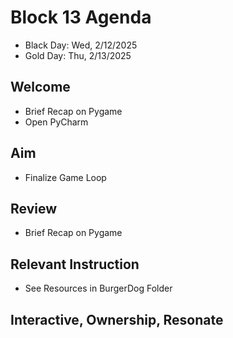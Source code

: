 
# Block 13 Agenda
- Black Day: Wed, 2/12/2025
- Gold Day: Thu, 2/13/2025

## Welcome

- Brief Recap on Pygame
- Open PyCharm

## Aim

- Finalize Game Loop

## Review

- Brief Recap on Pygame

## Relevant Instruction

- See Resources in BurgerDog Folder
 

## Interactive, Ownership, Resonate


